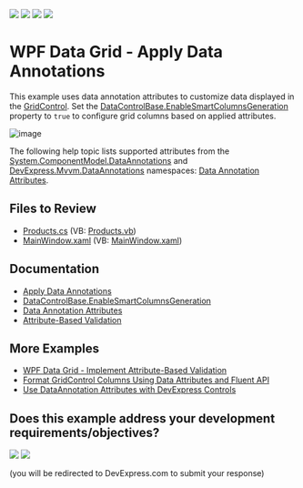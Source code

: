 <!-- default badges list -->
![](https://img.shields.io/endpoint?url=https://codecentral.devexpress.com/api/v1/VersionRange/128648238/24.2.1%2B)
[![](https://img.shields.io/badge/Open_in_DevExpress_Support_Center-FF7200?style=flat-square&logo=DevExpress&logoColor=white)](https://supportcenter.devexpress.com/ticket/details/E2579)
[![](https://img.shields.io/badge/📖_How_to_use_DevExpress_Examples-e9f6fc?style=flat-square)](https://docs.devexpress.com/GeneralInformation/403183)
[![](https://img.shields.io/badge/💬_Leave_Feedback-feecdd?style=flat-square)](#does-this-example-address-your-development-requirementsobjectives)
<!-- default badges end -->

# WPF Data Grid - Apply Data Annotations

This example uses data annotation attributes to customize data displayed in the [GridControl](https://docs.devexpress.com/WPF/DevExpress.Xpf.Grid.GridControl). Set the [DataControlBase.EnableSmartColumnsGeneration](https://docs.devexpress.com/WPF/DevExpress.Xpf.Grid.DataControlBase.EnableSmartColumnsGeneration) property to `true` to configure grid columns based on applied attributes.

![image](https://user-images.githubusercontent.com/65009440/209819101-4460427c-df7e-4db4-ae5a-908b50574713.png)

The following help topic lists supported attributes from the [System.ComponentModel.DataAnnotations](https://learn.microsoft.com/en-us/dotnet/api/system.componentmodel.dataannotations) and [DevExpress.Mvvm.DataAnnotations](https://docs.devexpress.com/CoreLibraries/DevExpress.Mvvm.DataAnnotations) namespaces: [Data Annotation Attributes](https://docs.devexpress.com/WPF/16863/mvvm-framework/data-annotation-attributes).

## Files to Review

* [Products.cs](./CS/Apply%20Data%20Annotations/Products.cs) (VB: [Products.vb](./VB/Apply%20Data%20Annotations/Products.vb))
* [MainWindow.xaml](./CS/Apply%20Data%20Annotations/MainWindow.xaml) (VB: [MainWindow.xaml](./VB/Apply%20Data%20Annotations/MainWindow.xaml))

## Documentation

* [Apply Data Annotations](https://docs.devexpress.com/WPF/8834/controls-and-libraries/data-grid/grid-view-data-layout/columns-and-card-fields/applying-data-annotations)
* [DataControlBase.EnableSmartColumnsGeneration](https://docs.devexpress.com/WPF/DevExpress.Xpf.Grid.DataControlBase.EnableSmartColumnsGeneration)
* [Data Annotation Attributes](https://docs.devexpress.com/WPF/16863/mvvm-framework/data-annotation-attributes)
* [Attribute-Based Validation](https://docs.devexpress.com/WPF/9770/controls-and-libraries/data-grid/data-editing-and-validation/input-validation/attribute-based-validation)

## More Examples

* [WPF Data Grid - Implement Attribute-Based Validation](https://github.com/DevExpress-Examples/wpf-data-grid-implement-attribute-based-validation)
* [Format GridControl Columns Using Data Attributes and Fluent API](https://github.com/DevExpress-Examples/how-to-format-gridcontrol-columns-using-data-attributes-and-fluent-api-e5119)
* [Use DataAnnotation Attributes with DevExpress Controls](https://github.com/DevExpress-Examples/how-to-use-dataannotation-attributes-with-devexpress-controls-e5179)
<!-- feedback -->
## Does this example address your development requirements/objectives?

[<img src="https://www.devexpress.com/support/examples/i/yes-button.svg"/>](https://www.devexpress.com/support/examples/survey.xml?utm_source=github&utm_campaign=wpf-data-grid-apply-data-annotations&~~~was_helpful=yes) [<img src="https://www.devexpress.com/support/examples/i/no-button.svg"/>](https://www.devexpress.com/support/examples/survey.xml?utm_source=github&utm_campaign=wpf-data-grid-apply-data-annotations&~~~was_helpful=no)

(you will be redirected to DevExpress.com to submit your response)
<!-- feedback end -->
